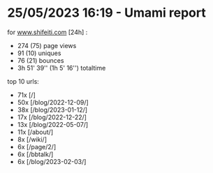 # 25/05/2023 16:19 - Umami report
for www.shifeiti.com [24h] :

 - 274 (75) page views
 - 91 (10) uniques
 - 76 (21) bounces
 - 3h 51' 39'' (1h 5' 16'') totaltime


top 10 urls:
 - 71x [/]
 - 50x [/blog/2022-12-09/]
 - 38x [/blog/2023-01-12/]
 - 17x [/blog/2022-12-22/]
 - 13x [/blog/2022-05-07/]
 - 11x [/about/]
 - 8x [/wiki/]
 - 6x [/page/2/]
 - 6x [/bbtalk/]
 - 6x [/blog/2023-02-03/]


